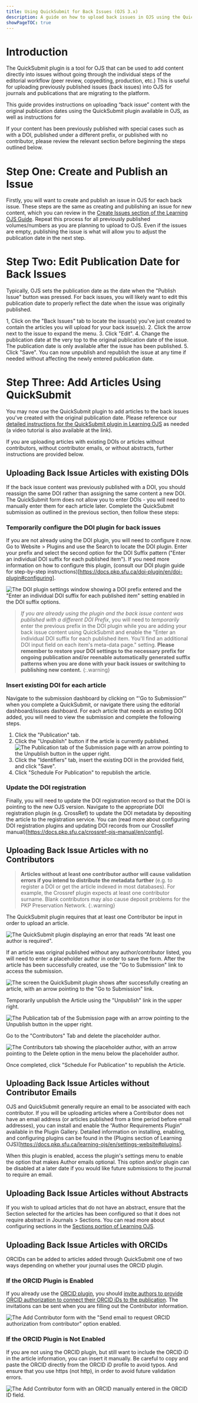 ```yaml
---
title: Using QuickSubmit for Back Issues (OJS 3.x)
description: A guide on how to upload back issues in OJS using the QuickSubmit plugin with the original publication dates.
showPageTOC: true
---
```


# Introduction
The QuickSubmit plugin is a tool for OJS that can be used to add content directly into issues without going through the individual steps of the editorial workflow (peer review, copyediting, production, etc.) This is useful for uploading previously published issues (back issues) into OJS for journals and publications that are migrating to the platform. 

This guide provides instructions on uploading “back issue” content with the original publication dates using the QuickSubmit plugin available in OJS, as well as instructions for  

If your content has been previously published with special cases such as with a DOI, published under a different prefix, or published with no contributor, please review the relevant section before beginning the steps outlined below.

# Step One: Create and Publish an Issue

Firstly, you will want to create and publish an issue in OJS for each back issue. These steps are the same as creating and publishing an issue for new content, which you can review in the [Create Issues section of the Learning OJS Guide](https://docs.pkp.sfu.ca/learning-ojs/3.3/en/production-publication#create-issue). Repeat this process for all previously published volumes/numbers as you are planning to upload to OJS. Even if the issues are empty, publishing the issue is what will allow you to adjust the publication date in the next step.

# Step Two: Edit Publication Date for Back Issues

Typically, OJS sets the publication date as the date when the "Publish Issue" button was pressed. For back issues, you will likely want to edit this publication date to properly reflect the date when the issue was originally published. 

1, Click on the "Back Issues" tab to locate the issue(s) you've just created to contain the articles you will upload for your back issue(s).
2. Click the arrow next to the issue to expand the menu.
3. Click "Edit".
4. Change the publication date at the very top to the original publication date of the issue. The publication date is only available after the issue has been published.
5. Click "Save". You can now unpublish and republish the issue at any time if needed without affecting the newly entered publication date.

# Step Three: Add Articles Using QuickSubmit
You may now use the QuickSubmit plugin to add articles to the back issues you've created with the original publication date. Please reference our [detailed instructions for the QuickSubmit plugin in Learning OJS](https://docs.pkp.sfu.ca/learning-ojs/en/tools#quick-submit-plugin) as needed (a video tutorial is also available at the link).

If you are uploading articles with existing DOIs or articles without contributors, without contributor emails, or without abstracts, further instructions are provided below.

## Uploading Back Issue Articles with existing DOIs

If the back issue content was previously published with a DOI, you should reassign the same DOI rather than assigning the same content a new DOI. The QuickSubmit form does not allow you to enter DOIs - you will need to manually enter them for each article later. Complete the QuickSubmit submission as outlined in the previous section, then follow these steps:

### Temporarily configure the DOI plugin for back issues

If you are not already using the DOI plugin, you will need to configure it now. Go to Website > Plugins and use the Search to locate the DOI plugin. Enter your prefix and select the second option for the DOI Suffix pattern ("Enter an individual DOI suffix for each published item"). If you need more information on how to configure this plugin, (consult our DOI plugin guide for step-by-step instructions)[https://docs.pkp.sfu.ca/doi-plugin/en/doi-plugin#configuring].

![The DOI plugin settings window showing a DOI prefix entered and the "Enter an individual DOI suffix for each published item" setting enabled in the DOI suffix options.](./assets/backissues-doi-config.png)

> *If you are already using the plugin and the back issue content was published with a different DOI Prefix*, you will need to *temporarily* enter the previous prefix in the DOI plugin while you are adding your back issue content using QuickSubmit and enable the "Enter an individual DOI suffix for each published item. You'll find an additional DOI input field on each item's meta-data page." setting. **Please remember to restore your DOI settings to the necessary prefix for ongoing publication and/or reenable automatically generated suffix patterns when you are done with your back issues or switching to publishing new content.** 
{:.warning}

### Insert existing DOI for each article

Navigate to the submission dashboard by clicking on “'Go to Submission”' when you complete a QuickSubmit, or navigate there using the editorial dashboard/issues dashboard. For each article that needs an existing DOI added, you will need to view the submission and complete the following steps.

1. Click the "Publication" tab.
2. Click the "Unpublish" button if the article is currently published.
![The Publication tab of the Submission page with an arrow pointing to the Unpublish button in the upper right.](./assets/unpublish-button.png)
4. Click the "Identifiers" tab, insert the existing DOI in the provided field, and click "Save".
5. Click "Schedule For Publication" to republish the article.

### Update the DOI registration

Finally, you will need to update the DOI registration record so that the DOI is pointing to the new OJS version. Navigate to the appropriate DOI registration plugin (e.g. CrossRef) to update the DOI metadata by depositing the article to the registration service. You can (read more about configuring DOI registration plugins and updating DOI records from our CrossRef manual)[https://docs.pkp.sfu.ca/crossref-ojs-manual/en/config].

## Uploading Back Issue Articles with no Contributors

>  **Articles without at least one contributor author will cause validation errors if you intend to distribute the metadata further** (e.g. to register a DOI or get the article indexed in most databases). For example, the Crossref plugin expects at least one contributor surname. Blank contributors may also cause deposit problems for the PKP Preservation Network.
{:.warning}

The QuickSubmit plugin requires that at least one Contributor be input in order to upload an article. 

![The QuickSubmit plugin displaying an error that reads "At least one author is required".](./assets/no-contributor-error.png)

If an article was original published without any author/contributor listed, you will need to enter a placeholder author in order to save the form. After the article has been successfully created, use the "Go to Submission" link to access the submission.

![The screen the QuickSubmit plugin shows after successfully creating an article, with an arrow pointing to the "Go to Submission" link.](./assets/go-to-submission.png)

Temporarily unpublish the Article using the "Unpublish" link in the upper right.

![The Publication tab of the Submission page with an arrow pointing to the Unpublish button in the upper right.](./assets/unpublish-button.png)

Go to the "Contributors" Tab and delete the placeholder author.

![The Contributors tab showing the placeholder author, with an arrow pointing to the Delete option in the menu below the placeholder author.](./assets/delete-contributor.png)

Once completed, click "Schedule For Publication" to republish the Article.


## Uploading Back Issue Articles without Contributor Emails

OJS and QuickSubmit generally require an email to be associated with each contributor. If you will be uploading articles where a Contributor does not have an email address (or articles published from a time period before email addresses), you can install and enable the “Author Requirements Plugin” available in the Plugin Gallery. Detailed information on installing, enabling, and configuring plugins can be found in the (Plugins section of Learning OJS)[https://docs.pkp.sfu.ca/learning-ojs/en/settings-website#plugins]. 

When this plugin is enabled, access the plugin's settings menu to enable the option that makes Author emails optional. This option and/or plugin can be disabled at a later date if you would like future submissions to the journal to require an email.

## Uploading Back Issue Articles without Abstracts

If you wish to upload articles that do not have an abstract, ensure that the Section selected for the articles has been configured so that it does not require abstract in Journals > Sections. You can read more about configuring sections in the [Sections portion of Learning OJS](https://docs.pkp.sfu.ca/learning-ojs/3.3/en/journal-setup#sections).

## Uploading Back Issue Articles with ORCIDs

ORCIDs can be added to articles added through QuickSubmit one of two ways depending on whether your journal uses the ORCID plugin.

### If the ORCID Plugin is Enabled

If you already use the [ORCID plugin](https://docs.pkp.sfu.ca/orcid/en/), you should [invite authors to provide ORCID authorization to connect their ORCID iDs to the publication](https://docs.pkp.sfu.ca/orcid/en/using-plugin#editors-can-invite-contributors-to-connect-their-orcid-ids-to-the-publication). The invitations can be sent when you are filling out the Contributor information. 

![The Add Contributor form with the "Send email to request ORCID authorization from contributor" option enabled.](./assets/orcid-plugin-enabled.png)

### If the ORCID Plugin is Not Enabled

If you are not using the ORCID plugin, but still want to include the ORCID iD in the article information, you can insert it manually.  Be careful to copy and paste the ORCID directly from the ORCID iD profile to avoid typos. And ensure that you use https (not http), in order to avoid future validation errors. 

![The Add Contributor form with an ORCID manually entered in the ORCID ID field.](./assets/orcid-plugin-enabled.png)
